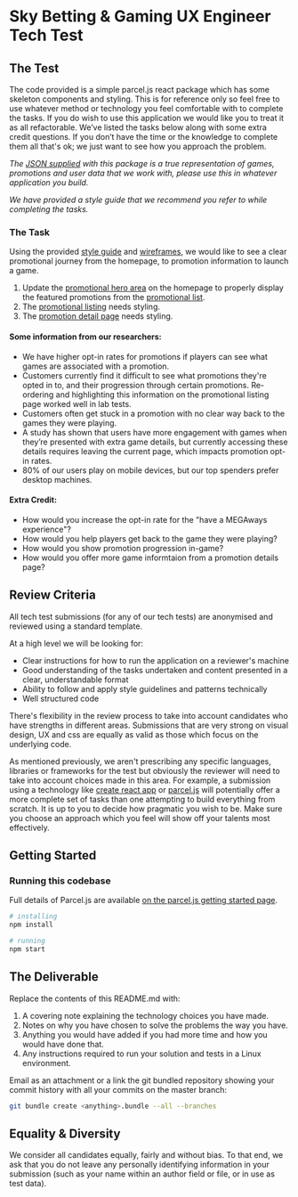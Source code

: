 # Sky Betting & Gaming UX Engineer Tech Test

## The Test

The code provided is a simple parcel.js react package which has some skeleton components and styling. This is for reference only so feel free to use whatever method or technology you feel comfortable with to complete the tasks. If you do wish to use this application we would like you to treat it as all refactorable. We’ve listed the tasks below along with some extra credit questions. If you don’t have the time or the knowledge to complete them all that's ok; we just want to see how you approach the problem.

*The [JSON supplied](./src/data/) with this package is a true representation of games, promotions and user data that we work with, please use this in whatever application you build.*

*We have provided a style guide that we recommend you refer to while completing the tasks.*

### The Task

Using the provided [style guide](./UIStyleguideSkyArcade.pdf) and [wireframes](./promo-wireframes.pdf), we would like to see a clear promotional journey from the homepage, to promotion information to launch a game.

1. Update the [promotional hero area](./src/components/Promos/Heropromo.js) on the homepage to properly display the featured promotions from the [promotional list](./src/data/PromoData.json).
2. The [promotional listing](./src/components/Promos/PromoList.js) needs styling.
3. The [promotion detail page](./src/components/Promos/PromoDetails.js) needs styling.

#### Some information from our researchers:

- We have higher opt-in rates for promotions if players can see what games are associated with a promotion.
- Customers currently find it difficult to see what promotions they're opted in to, and their progression through certain promotions. Re-ordering and highlighting this information on the promotional listing page worked well in lab tests.
- Customers often get stuck in a promotion with no clear way back to the games they were playing.
- A study has shown that users have more engagement with games when they’re presented with extra game details, but currently accessing these details requires leaving the current page, which impacts promotion opt-in rates.
- 80% of our users play on mobile devices, but our top spenders prefer desktop machines. 

#### Extra Credit:

- How would you increase the opt-in rate for the "have a MEGAways experience"?
- How would you help players get back to the game they were playing?
- How would you show promotion progression in-game?
- How would you offer more game informtaion from a promotion details page?

## Review Criteria

All tech test submissions (for any of our tech tests) are anonymised and reviewed using a standard template.

At a high level we will be looking for:

- Clear instructions for how to run the application on a reviewer's machine
- Good understanding of the tasks undertaken and content presented in a clear, understandable format
- Ability to follow and apply style guidelines and patterns technically
- Well structured code

There's flexibility in the review process to take into account candidates who have strengths in different areas. Submissions that are very strong on visual design, UX and css are equally as valid as those which focus on the underlying code.

As mentioned previously, we aren't prescribing any specific languages, libraries or frameworks for the test but obviously the reviewer will need to take into account choices made in this area. For example, a submission using a technology like [create react app](https://github.com/facebookincubator/create-react-app) or [parcel.js](https://parceljs.org/) will potentially offer a more complete set of tasks than one attempting to build everything from scratch. It is up to you to decide how pragmatic you wish to be. Make sure you choose an approach which you feel will show off your talents most effectively.

## Getting Started

### Running this codebase

Full details of Parcel.js are available [on the parcel.js getting started page](https://parceljs.org/getting_started.html). 

```bash
# installing
npm install

# running
npm start
```

## The Deliverable

Replace the contents of this README.md with:

  1. A covering note explaining the technology choices you have made.
  2. Notes on why you have chosen to solve the problems the way you have.
  3. Anything you would have added if you had more time and how you would have done that.
  4. Any instructions required to run your solution and tests in a Linux environment.

Email as an attachment or a link the git bundled repository showing your commit history with all your commits on the master branch:

```bash
git bundle create <anything>.bundle --all --branches
```

## Equality & Diversity 

We consider all candidates equally, fairly and without bias.  To that end, we ask that you do not leave any personally identifying information in your submission (such as your name within an author field or file, or in use as test data).
